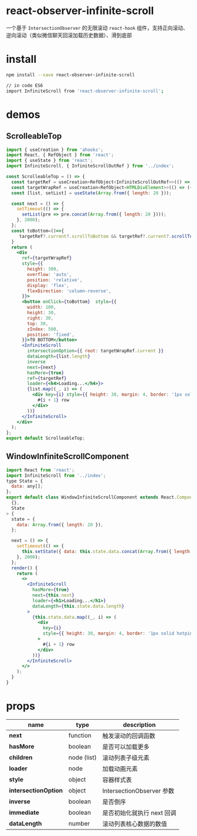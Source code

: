 # react-observer-infinite-scroll

一个基于 `IntersectionObserver` 的无限滚动 `react-hook` 组件，支持正向滚动、逆向滚动（类似微信聊天回滚加载历史数据）、滑到底部

# install

```bash
npm install --save react-observer-infinite-scroll

// in code ES6
import InfiniteScroll from 'react-observer-infinite-scroll';
```

# demos

## ScrolleableTop

```jsx
import { useCreation } from 'ahooks';
import React, { RefObject } from 'react';
import { useState } from 'react';
import InfiniteScroll, { InfiniteScrollOutRef } from '../index';

const ScrolleableTop = () => {
  const targetRef = useCreation<RefObject<InfiniteScrollOutRef>>(() => ({ current: null }), []);
  const targetWrapRef = useCreation<RefObject<HTMLDivElement>>(() => ({ current: null }), []);
  const [list, setList] = useState(Array.from({ length: 20 }));

  const next = () => {
    setTimeout(() => {
      setList(pre => pre.concat(Array.from({ length: 20 })));
    }, 2000);
  };
  const toBottom=()=>{
     targetRef?.current?.scrollToBottom && targetRef?.current?.scrollToBottom()
  }
  return (
    <div
      ref={targetWrapRef}
      style={{
        height: 300,
        overflow: 'auto',
        position: 'relative',
        display: 'flex',
        flexDirection: 'column-reverse',
      }}>
      <button onClick={toBottom}  style={{
        width: 100,
        height: 30,
        right: 30,
        top: 30,
        zIndex: 500,
        position: 'fixed',
      }}>TO BOTTOM</button>
      <InfiniteScroll
        intersectionOption={{ root: targetWrapRef.current }}
        dataLength={list.length}
        inverse
        next={next}
        hasMore={true}
        ref={targetRef}
        loader={<h4>Loading...</h4>}>
        {list.map((_, i) => (
          <div key={i} style={{ height: 30, margin: 4, border: '1px solid hotpink' }}>
            #{i + 1} row
          </div>
        ))}
      </InfiniteScroll>
    </div>
  );
};
export default ScrolleableTop;

```

## WindowInfiniteScrollComponent

``` jsx
import React from 'react';
import InfiniteScroll from '../index';
type State = {
  data: any[];
};
export default class WindowInfiniteScrollComponent extends React.Component<
  {},
  State
> {
  state = {
    data: Array.from({ length: 20 }),
  };

  next = () => {
    setTimeout(() => {
      this.setState({ data: this.state.data.concat(Array.from({ length: 20 })) });
    }, 2000);
  };
  render() {
    return (
      <>
        <InfiniteScroll
          hasMore={true}
          next={this.next}
          loader={<h1>Loading...</h1>}
          dataLength={this.state.data.length}
        >
          {this.state.data.map((_, i) => (
            <div
              key={i}
              style={{ height: 30, margin: 4, border: '1px solid hotpink' }}
            >
              #{i + 1} row
            </div>
          ))}
        </InfiniteScroll>
      </>
    );
  }
}

```

# props

name | type | description
-----|------|------------
**next** | function | 触发滚动的回调函数
**hasMore** | boolean | 是否可以加载更多
**children** | node (list) | 滚动列表子级元素
**loader** | node | 加载动画元素
**style** | object | 容器样式表
**intersectionOption** | object | IntersectionObserver 参数
**inverse** | boolean | 是否倒序
**immediate** | boolean | 是否初始化就执行 next 回调
**dataLength** | number | 滚动列表核心数据的数值
